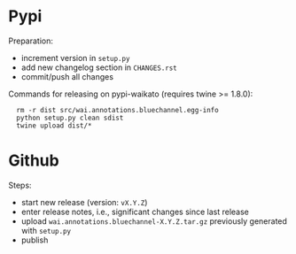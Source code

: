 Pypi
====

Preparation:
* increment version in `setup.py`
* add new changelog section in `CHANGES.rst`
* commit/push all changes

Commands for releasing on pypi-waikato (requires twine >= 1.8.0):

```
  rm -r dist src/wai.annotations.bluechannel.egg-info
  python setup.py clean sdist
  twine upload dist/*
```


Github
======

Steps:
* start new release (version: `vX.Y.Z`)
* enter release notes, i.e., significant changes since last release
* upload `wai.annotations.bluechannel-X.Y.Z.tar.gz` previously generated with `setup.py`
* publish
